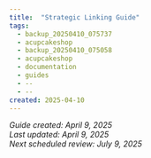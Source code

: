 ```yaml
---
title:  "Strategic Linking Guide"
tags:
  - backup_20250410_075737
  - acupcakeshop
  - backup_20250410_075058
  - acupcakeshop
  - documentation
  - guides
  - --
  - --
created: 2025-04-10
---
```



*Guide created: April 9, 2025*  
*Last updated: April 9, 2025*  
*Next scheduled review: July 9, 2025*
